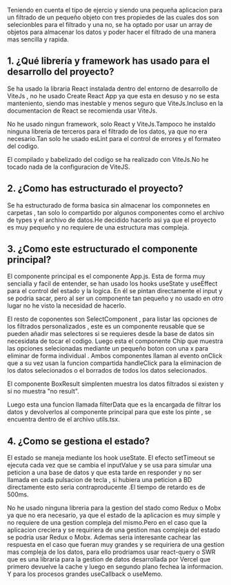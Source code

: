 Teniendo en cuenta el tipo de ejercio y siendo una pequeña aplicacion para un filtrado de un pequeño objeto con tres propiedes de las cuales dos son selecionbles para el filtrado y una no, se ha optado por usar un array de objetos para almacenar los datos y poder hacer el filtrado de una manera mas sencilla y rapida.

## 1. ¿Qué librería y framework has usado para el desarrollo del proyecto?

Se ha usado la libraria React instalada dentro del entorno de desarrollo de ViteJs , no he usado Create React App ya que esta en desuso y no se esta manteniento, siendo mas inestable y menos seguro que ViteJs.Incluso en la documentacion de React se recomienda usar ViteJs.

No he usado ningun framework, solo React y ViteJs.Tampoco he instaldo ninguna libreria de terceros para el filtrado de los datos, ya que no era necesario.Tan solo he usado esLint para el control de errores y el formateo del codigo.

El compilado y babelizado del codigo se ha realizado con ViteJs.No he tocado nada de la configuracion de ViteJS.



## 2. ¿Como has estructurado el proyecto? 
Se ha estructurado de forma basica sin almacenar los componnetes en carpetas , tan solo lo compartido por algunos componentes como el archivo de types y el archivo de datos.He decidido hacerlo asi ya que el proyecto es muy pequeño y no requiere de una estructura mas compleja.

## 3. ¿Como este estructurado el componente principal? 
El componente principal es el componente App.js. Esta de forma muy sencialla y facil de entender, se han usado los hooks useState y useEffect para el control del estado y la logica. 
En él se pintan directamente el input y se podria sacar, pero al ser un componente tan pequeño y no usado en otro lugar no he visto la necesidad de hacerlo.

El resto de coponentes son SelectComponent , para listar las opciones de los filtrados personalizados , este es un componente reusable que se pueden añadir mas selectores si se requieres desde la base de datos  sin necesidata de tocar el codigo. Luego esta el componente Chip que muestra las opciones selecionadas mediante un pequeño boton con una x para eliminar de forma individual . Ambos componentes llaman al evento onClick que a su vez usan la funcion compartida handleClick para la eliminacion de los datos selecionados o el borrados de todos los datos selecionados.

El componente BoxResult simplenten muestra los datos filtrados si existen y si no muestra "no result".

Luego esta una funcion llamada filterData que es la encargada de filtrar los datos y devolverlos al componente principal para que este los pinte , se encuentra dentro de el archivo utils.tsx.

## 4. ¿Como se gestiona el estado? 

El estado se maneja mediante los hook useState.
El efecto setTimeout se ejecuta cada vez que se cambia el inputValue y se usa para simular una peticion a una base de datos y que esta tarde en responder y no ser llamada en cada pulsacion de tecla , si hubiera una peticion a BD directamente esto seria contraproducente .El tiempo de retardo es de 500ms.

No he usado ninguna libreria para la gestion del stado como Redux o Mobx ya que no era necesario, ya que el estado de la aplicacion es muy simple y no requiere de una gestion compleja del mismo.Pero en el caso que la aplicacion creciera y se requiriera de una gestion mas compleja del estado se podria usar Redux o Mobx. Ademas seria interesante cachear las respuesta en el caso que fueran muy grandes y se requiriera de una gestion mas compleja de los datos, para ello prodriamos usar react-query o SWR que es una libraria para la gestion de datos desarrollada por Vercel que primero devuelve la cache y luego en segundo plano fechea la informacion. Y para los procesos grandes useCallback o useMemo.
